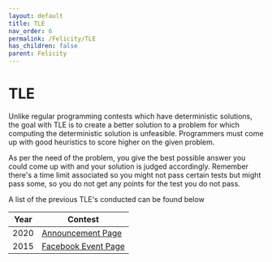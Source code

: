 ```yaml
---
layout: default
title: TLE
nav_order: 6
permalink: /Felicity/TLE
has_children: false
parent: Felicity
---
```


# TLE

Unlike regular programming contests which have deterministic solutions, the goal with TLE is to create a better solution to a problem for which computing the deterministic solution is unfeasible. Programmers must come up with good heuristics to score higher on the given problem. 

As per the need of the problem, you give the best possible answer you could come up with and your solution is judged accordingly. Remember there's a time limit associated so you might not pass certain tests but might pass some, so you do not get any points for the test you do not pass.

A list of the previous TLE's conducted can be found below

| Year | Contest                                                      			|
| ---- | -------------------------------------------------------------- 		|
| 2020 | [Announcement Page](https://codeforces.com/group/hY4p0W8DKe/blog)		|
| 2015 | [Facebook Event Page](https://www.facebook.com/events/694529213989746/?acontext=%7B%22event_action_history%22%3A[%7B%22surface%22%3A%22group%22%7D]%7D)	|

